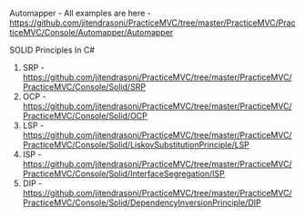 Automapper - All examples are here - https://github.com/jitendrasoni/PracticeMVC/tree/master/PracticeMVC/PracticeMVC/Console/Automapper/Automapper

SOLID Principles In C#

1. SRP - https://github.com/jitendrasoni/PracticeMVC/tree/master/PracticeMVC/PracticeMVC/Console/Solid/SRP
2. OCP - https://github.com/jitendrasoni/PracticeMVC/tree/master/PracticeMVC/PracticeMVC/Console/Solid/OCP
3. LSP - https://github.com/jitendrasoni/PracticeMVC/tree/master/PracticeMVC/PracticeMVC/Console/Solid/LiskovSubstitutionPrinciple/LSP
4. ISP - https://github.com/jitendrasoni/PracticeMVC/tree/master/PracticeMVC/PracticeMVC/Console/Solid/InterfaceSegregation/ISP
5. DIP - https://github.com/jitendrasoni/PracticeMVC/tree/master/PracticeMVC/PracticeMVC/Console/Solid/DependencyInversionPrinciple/DIP
